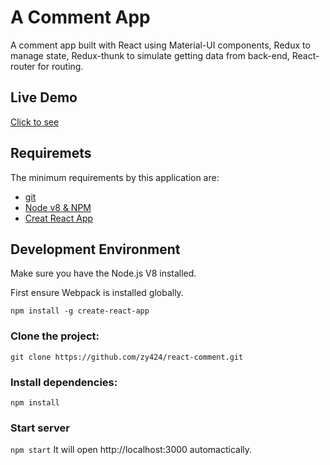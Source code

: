 # A Comment App

A comment app built with React using Material-UI components, Redux to manage state, Redux-thunk to simulate getting data from back-end, React-router for routing.

## Live Demo

[Click to see](http://yi-comment.tsun.site/)


## Requiremets

The minimum requirements by this application are:
- [git](https://git-scm.com/downloads)
- [Node v8 & NPM](https://nodejs.org/en/)
- [Creat React App](https://github.com/facebook/create-react-app)

## Development Environment

Make sure you have the Node.js V8 installed.<br>

First ensure Webpack is installed globally.<br>

`npm install -g create-react-app`


### Clone the project:

`git clone https://github.com/zy424/react-comment.git`

### Install dependencies:

`npm install`

### Start server

`npm start`
It will open http://localhost:3000 automactically.

